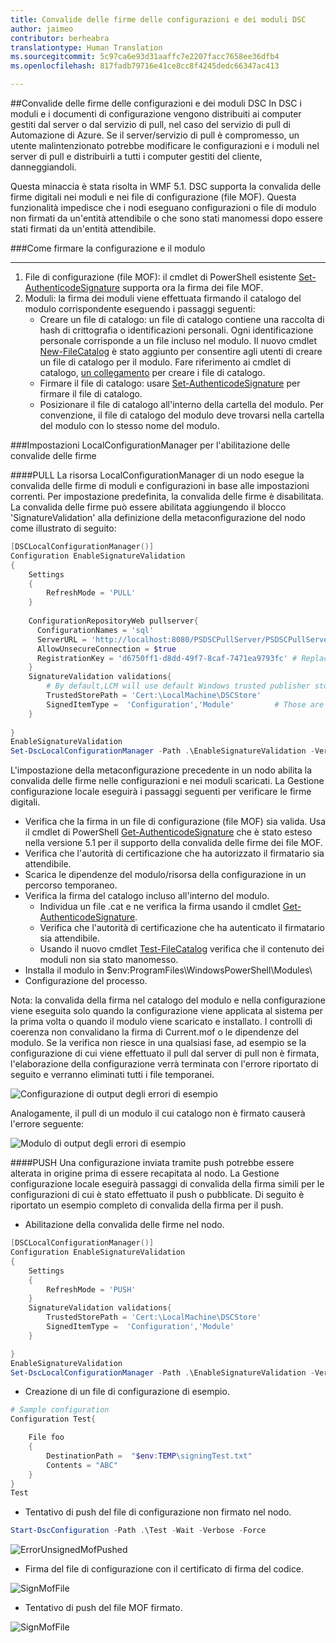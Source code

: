 ```yaml
---
title: Convalide delle firme delle configurazioni e dei moduli DSC
author: jaimeo
contributor: berheabra
translationtype: Human Translation
ms.sourcegitcommit: 5c97ca6e93d31aaffc7e2207facc7658ee36dfb4
ms.openlocfilehash: 817fadb79716e41ce8cc8f4245dedc66347ac413

---
```


##Convalide delle firme delle configurazioni e dei moduli DSC
In DSC i moduli e i documenti di configurazione vengono distribuiti ai computer gestiti dal server o dal servizio di pull, nel caso del servizio di pull di Automazione di Azure. Se il server/servizio di pull è compromesso, un utente malintenzionato potrebbe modificare le configurazioni e i moduli nel server di pull e distribuirli a tutti i computer gestiti del cliente, danneggiandoli. 

 Questa minaccia è stata risolta in WMF 5.1. DSC supporta la convalida delle firme digitali nei moduli e nei file di configurazione (file MOF). Questa funzionalità impedisce che i nodi eseguano configurazioni o file di modulo non firmati da un'entità attendibile o che sono stati manomessi dopo essere stati firmati da un'entità attendibile. 



###Come firmare la configurazione e il modulo 
***
1. File di configurazione (file MOF): il cmdlet di PowerShell esistente [Set-AuthenticodeSignature](https://technet.microsoft.com/library/hh849819.aspx) supporta ora la firma dei file MOF.  
2. Moduli: la firma dei moduli viene effettuata firmando il catalogo del modulo corrispondente eseguendo i passaggi seguenti: 
    * Creare un file di catalogo: un file di catalogo contiene una raccolta di hash di crittografia o identificazioni personali. Ogni identificazione personale corrisponde a un file incluso nel modulo.  Il nuovo cmdlet [New-FileCatalog](https://technet.microsoft.com/library/cc732148.aspx) è stato aggiunto per consentire agli utenti di creare un file di catalogo per il modulo. Fare riferimento ai cmdlet di catalogo, [un collegamento](catalog-cmdlets.md) per creare i file di catalogo. 
    * Firmare il file di catalogo: usare [Set-AuthenticodeSignature](https://technet.microsoft.com/library/hh849819.aspx) per firmare il file di catalogo.
    * Posizionare il file di catalogo all'interno della cartella del modulo.
Per convenzione, il file di catalogo del modulo deve trovarsi nella cartella del modulo con lo stesso nome del modulo.

###Impostazioni LocalConfigurationManager per l'abilitazione delle convalide delle firme

####PULL
La risorsa LocalConfigurationManager di un nodo esegue la convalida delle firme di moduli e configurazioni in base alle impostazioni correnti. Per impostazione predefinita, la convalida delle firme è disabilitata. La convalida delle firme può essere abilitata aggiungendo il blocco 'SignatureValidation' alla definizione della metaconfigurazione del nodo come illustrato di seguito:

```PowerShell
[DSCLocalConfigurationManager()]
Configuration EnableSignatureValidation
{
    Settings
    {
        RefreshMode = 'PULL'        
    } 
    
    ConfigurationRepositoryWeb pullserver{
      ConfigurationNames = 'sql'
      ServerURL = 'http://localhost:8080/PSDSCPullServer/PSDSCPullServer.svc'
      AllowUnsecureConnection = $true
      RegistrationKey = 'd6750ff1-d8dd-49f7-8caf-7471ea9793fc' # Replace this with correct registration key.
    }
    SignatureValidation validations{
        # By default,LCM will use default Windows trusted publisher store to validate the certificate chain. If TrustedStorePath property is specified, LCM will use this custom store for retrieving the trusted publishers to validate the content.
        TrustedStorePath = 'Cert:\LocalMachine\DSCStore'            
        SignedItemType =  'Configuration','Module'         # Those are list of DSC artifacts, for which LCM need to verify their digital signature before executing them on the node.       
    }
 
}
EnableSignatureValidation
Set-DscLocalConfigurationManager -Path .\EnableSignatureValidation -Verbose 
 ```

L'impostazione della metaconfigurazione precedente in un nodo abilita la convalida delle firme nelle configurazioni e nei moduli scaricati. La Gestione configurazione locale eseguirà i passaggi seguenti per verificare le firme digitali.
* Verifica che la firma in un file di configurazione (file MOF) sia valida. Usa il cmdlet di PowerShell [Get-AuthenticodeSignature](https://technet.microsoft.com/library/hh849805.aspx) che è stato esteso nella versione 5.1 per il supporto della convalida delle firme dei file MOF.
* Verifica che l'autorità di certificazione che ha autorizzato il firmatario sia attendibile.
* Scarica le dipendenze del modulo/risorsa della configurazione in un percorso temporaneo.
* Verifica la firma del catalogo incluso all'interno del modulo.
    * Individua un file <moduleName>.cat e ne verifica la firma usando il cmdlet [Get-AuthenticodeSignature](https://technet.microsoft.com/library/hh849805.aspx).
    * Verifica che l'autorità di certificazione che ha autenticato il firmatario sia attendibile.
    * Usando il nuovo cmdlet [Test-FileCatalog](https://technet.microsoft.com/library/cc732148.aspx) verifica che il contenuto dei moduli non sia stato manomesso.
* Installa il modulo in $env:ProgramFiles\WindowsPowerShell\Modules\
* Configurazione del processo.

Nota: la convalida della firma nel catalogo del modulo e nella configurazione viene eseguita solo quando la configurazione viene applicata al sistema per la prima volta o quando il modulo viene scaricato e installato. I controlli di coerenza non convalidano la firma di Current.mof o le dipendenze del modulo.
Se la verifica non riesce in una qualsiasi fase, ad esempio se la configurazione di cui viene effettuato il pull dal server di pull non è firmata, l'elaborazione della configurazione verrà terminata con l'errore riportato di seguito e verranno eliminati tutti i file temporanei.

![Configurazione di output degli errori di esempio](../../images/PullUnsignedConfigFail.PNG)

Analogamente, il pull di un modulo il cui catalogo non è firmato causerà l'errore seguente:

![Modulo di output degli errori di esempio](../../images/PullUnisgnedCatalog.PNG)

####PUSH
Una configurazione inviata tramite push potrebbe essere alterata in origine prima di essere recapitata al nodo. La Gestione configurazione locale eseguirà passaggi di convalida della firma simili per le configurazioni di cui è stato effettuato il push o pubblicate.
Di seguito è riportato un esempio completo di convalida della firma per il push.

* Abilitazione della convalida delle firme nel nodo.

```Powershell
[DSCLocalConfigurationManager()]
Configuration EnableSignatureValidation
{
    Settings
    {
        RefreshMode = 'PUSH'        
    } 
    SignatureValidation validations{
        TrustedStorePath = 'Cert:\LocalMachine\DSCStore'   
        SignedItemType =  'Configuration','Module'             
    }

}
EnableSignatureValidation
Set-DscLocalConfigurationManager -Path .\EnableSignatureValidation -Verbose
``` 
* Creazione di un file di configurazione di esempio.

```Powershell
# Sample configuration
Configuration Test{

    File foo
    {
        DestinationPath =  "$env:TEMP\signingTest.txt"
        Contents = "ABC"
    }
}
Test
```

* Tentativo di push del file di configurazione non firmato nel nodo. 

```Powershell
Start-DscConfiguration -Path .\Test -Wait -Verbose -Force
``` 
![ErrorUnsignedMofPushed](../../images/PushUnsignedMof.PNG)

* Firma del file di configurazione con il certificato di firma del codice.

![SignMofFile](../../images/SignMofFile.PNG)

* Tentativo di push del file MOF firmato.

![SignMofFile](../../images/PushSignedMof.PNG)




<!--HONumber=Aug16_HO3-->


